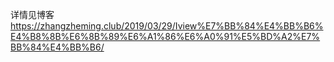 详情见博客
https://zhangzheming.club/2019/03/29/Iview%E7%BB%84%E4%BB%B6%E4%B8%8B%E6%8B%89%E6%A1%86%E6%A0%91%E5%BD%A2%E7%BB%84%E4%BB%B6/
